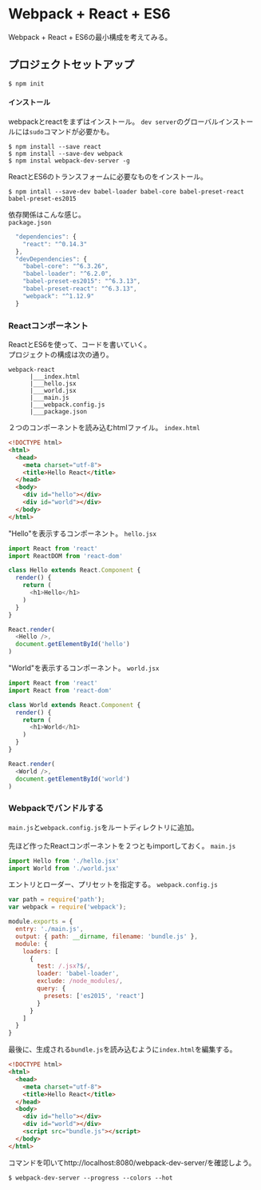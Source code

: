 # Webpack + React + ES6
Webpack + React + ES6の最小構成を考えてみる。

## プロジェクトセットアップ
```
$ npm init
```
#### インストール
webpackとreactをまずはインストール。
``dev server``のグローバルインストールには``sudo``コマンドが必要かも。
```
$ npm install --save react
$ npm install --save-dev webpack
$ npm instal webpack-dev-server -g
```
ReactとES6のトランスフォームに必要なものをインストール。
```
$ npm intall --save-dev babel-loader babel-core babel-preset-react babel-preset-es2015
```

依存関係はこんな感じ。<br>
``package.json``
```javascript
  "dependencies": {
    "react": "^0.14.3"
  },
  "devDependencies": {
    "babel-core": "^6.3.26",
    "babel-loader": "^6.2.0",
    "babel-preset-es2015": "^6.3.13",
    "babel-preset-react": "^6.3.13",
    "webpack": "^1.12.9"
  }
```
### Reactコンポーネント
ReactとES6を使って、コードを書いていく。<br>
プロジェクトの構成は次の通り。

```
webpack-react
      |___index.html
      |___hello.jsx
      |___world.jsx
      |___main.js
      |___webpack.config.js
      |___package.json
```
２つのコンポーネントを読み込むhtmlファイル。
``index.html``
```html
<!DOCTYPE html>
<html>
  <head>
    <meta charset="utf-8">
    <title>Hello React</title>
  </head>
  <body>
    <div id="hello"></div>
    <div id="world"></div>
  </body>
</html>
```
"Hello"を表示するコンポーネント。
``hello.jsx``
```javascript
import React from 'react'
import ReactDOM from 'react-dom'

class Hello extends React.Component {
  render() {
    return (
      <h1>Hello</h1>
    )
  }
}

React.render(
  <Hello />,
  document.getElementById('hello')
)
```
"World"を表示するコンポーネント。
``world.jsx``
```javascript
import React from 'react'
import React from 'react-dom'

class World extends React.Component {
  render() {
    return (
      <h1>World</h1>
    )
  }
}

React.render(
  <World />,
  document.getElementById('world')
)
```
### Webpackでバンドルする
``main.js``と``webpack.config.js``をルートディレクトリに追加。
<br>
<br>
先ほど作ったReactコンポーネントを２つともimportしておく。
``main.js``
```javascript
import Hello from './hello.jsx'
import World from './world.jsx'
```

エントリとローダー、プリセットを指定する。
``webpack.config.js``
```javascript
var path = require('path');
var webpack = require('webpack');

module.exports = {
  entry: './main.js',
  output: { path: __dirname, filename: 'bundle.js' },
  module: {
    loaders: [
      {
        test: /.jsx?$/,
        loader: 'babel-loader',
        exclude: /node_modules/,
        query: {
          presets: ['es2015', 'react']
        }
      }
    ]
  }
}
```
最後に、生成される``bundle.js``を読み込むように``index.html``を編集する。
```html
<!DOCTYPE html>
<html>
  <head>
    <meta charset="utf-8">
    <title>Hello React</title>
  </head>
  <body>
    <div id="hello"></div>
    <div id="world"></div>
    <script src="bundle.js"></script>
  </body>
</html>
```
コマンドを叩いてhttp://localhost:8080/webpack-dev-server/を確認しよう。
```
$ webpack-dev-server --progress --colors --hot
```
